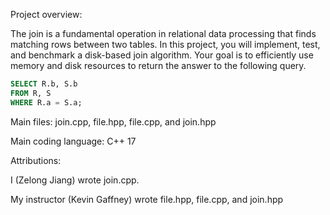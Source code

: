 Project overview:

The join is a fundamental operation in relational data processing that finds matching rows between two tables. In this project, you will implement, test, and benchmark a disk-based join algorithm. Your goal is to efficiently use memory and disk resources to return the answer to the following query.

```sql
SELECT R.b, S.b
FROM R, S
WHERE R.a = S.a;
```

Main files:
join.cpp, file.hpp, file.cpp, and join.hpp

Main coding language: C++ 17

Attributions:

I (Zelong Jiang) wrote join.cpp.

My instructor (Kevin Gaffney) wrote file.hpp, file.cpp, and join.hpp

